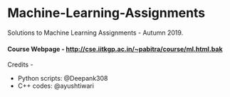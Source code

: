 # Machine-Learning-Assignments
Solutions to Machine Learning Assignments - Autumn 2019. 

#### Course Webpage - http://cse.iitkgp.ac.in/~pabitra/course/ml.html.bak

Credits - 
- Python scripts: @Deepank308
- C++ codes: @ayushtiwari
